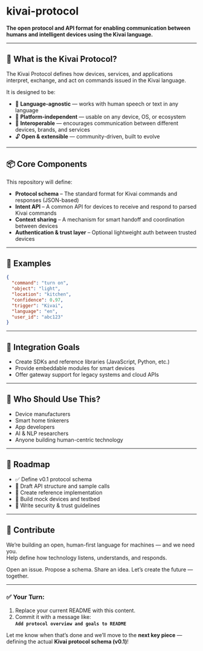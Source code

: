 # kivai-protocol

**The open protocol and API format for enabling communication between humans and intelligent devices using the Kivai language.**

---

## 🔌 What is the Kivai Protocol?

The Kivai Protocol defines how devices, services, and applications interpret, exchange, and act on commands issued in the Kivai language.

It is designed to be:

- 💬 **Language-agnostic** — works with human speech or text in any language
- 📡 **Platform-independent** — usable on any device, OS, or ecosystem
- 🤝 **Interoperable** — encourages communication between different devices, brands, and services
- 🔓 **Open & extensible** — community-driven, built to evolve

---

## 📦 Core Components

This repository will define:

- **Protocol schema** – The standard format for Kivai commands and responses (JSON-based)
- **Intent API** – A common API for devices to receive and respond to parsed Kivai commands
- **Context sharing** – A mechanism for smart handoff and coordination between devices
- **Authentication & trust layer** – Optional lightweight auth between trusted devices

---

## 🧪 Examples

```json
{
  "command": "turn on",
  "object": "light",
  "location": "kitchen",
  "confidence": 0.97,
  "trigger": "Kivai",
  "language": "en",
  "user_id": "abc123"
}
```

---

## 🔗 Integration Goals

- Create SDKs and reference libraries (JavaScript, Python, etc.)
- Provide embeddable modules for smart devices
- Offer gateway support for legacy systems and cloud APIs

---

## 👥 Who Should Use This?

- Device manufacturers
- Smart home tinkerers
- App developers
- AI & NLP researchers
- Anyone building human-centric technology

---

## 🚀 Roadmap

- ✅ Define v0.1 protocol schema
- 🔲 Draft API structure and sample calls
- 🔲 Create reference implementation
- 🔲 Build mock devices and testbed
- 🔲 Write security & trust guidelines

---

## 🙌 Contribute

We’re building an open, human-first language for machines — and we need you.  
Help define how technology listens, understands, and responds.

Open an issue. Propose a schema. Share an idea. Let’s create the future — together.


---

### ✅ Your Turn:
1. Replace your current README with this content.
2. Commit it with a message like:  
   **`Add protocol overview and goals to README`**

Let me know when that’s done and we’ll move to the **next key piece** — defining the actual **Kivai protocol schema (v0.1)**!
